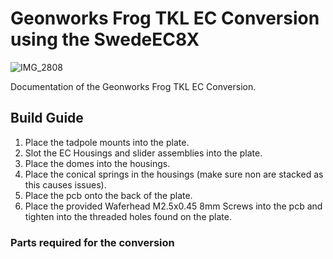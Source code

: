 # Geonworks Frog TKL EC Conversion using the SwedeEC8X

![IMG_2808](https://github.com/user-attachments/assets/9e066c7a-82b2-49ed-8bcd-200b5d8ff9b1)

Documentation of the Geonworks Frog TKL EC Conversion. 

## Build Guide
1. Place the tadpole mounts into the plate. 
2. Slot the EC Housings and slider assemblies into the plate. 
3. Place the domes into the housings. 
4. Place the conical springs in the housings (make sure non are stacked as this causes issues). 
5. Place the pcb onto the back of the plate.
6. Place the provided Waferhead M2.5x0.45 8mm Screws into the pcb and tighten into the threaded holes found on the plate. 

### Parts required for the conversion
